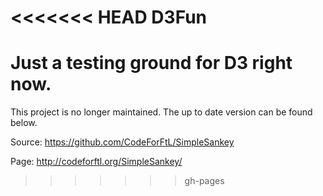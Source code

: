 <<<<<<< HEAD
D3Fun
=====

Just a testing ground for D3 right now.
=======
This project is no longer maintained. The up to date version can be found below.

Source: https://github.com/CodeForFtL/SimpleSankey

Page: http://codeforftl.org/SimpleSankey/
>>>>>>> gh-pages

